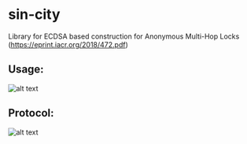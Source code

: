 # sin-city
Library for ECDSA based construction for Anonymous Multi-Hop Locks (https://eprint.iacr.org/2018/472.pdf)

## Usage: 
![alt text](https://github.com/KZen-networks/sin-city/blob/master/res/usage.png "Usage")
## Protocol:
![alt text](https://github.com/KZen-networks/sin-city/blob/master/res/protocol.png "ECDSA AMHL")

